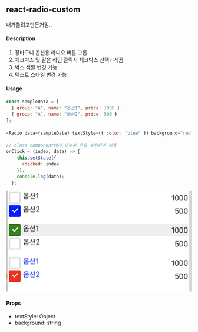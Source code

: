 ## react-radio-custom
내가쓸려고만든거임.. 

#### Description

1. 장바구니 옵션용 라디오 버튼 그룹
2. 체크박스 및 같은 라인 클릭시 체크박스 선택되게끔
3. 박스 색깔 변경 가능
4. 텍스트 스타일 변경 가능

#### Usage

```js
const sampleData = [
  { group: "A", name: "옵션1", price: 1000 },
  { group: "A", name: "옵션2", price: 500 }
];

<Radio data={sampleData} textStyle={{ color: "blue" }} background="red" />;

// class component에서 이부분 콘솔 수정하여 사용
onClick = (index, data) => {
    this.setState({
      checked: index
    });
    console.log(data);
  };
```

![sample](./src/sample.png)

#### Props

- textStyle: Object
- background: string
